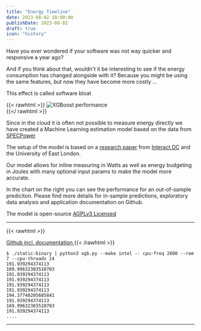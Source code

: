 ```yaml
---
title: "Energy Timeline"
date: 2023-08-02 10:00:00
publishDate: 2023-08-02
draft: true
icon: "history"
---
```



Have you ever wondered if your software was not way quicker and responsive a year ago?

And if you think about that, wouldn't it be interesting to see if the energy consumption has changed alongside with it?
Because you might be using the same features, but now they have become more costly ...

This effect is called software bloat

{{< rawhtml >}}
<img class="ui big floated right rounded bordered image" src="https://github.com/green-coding-berlin/spec-power-model/raw/main/img/hp_synergy_480_Gen10_Plus.png" alt="XGBoost performance" loading="lazy" style="margin:auto;">
<br>
{{</ rawhtml >}}




Since in the cloud it is often not possible to measure energy directly we have created a Machine Learning estimation model
based on the data from [SPECPower](https://www.spec.org/power_ssj2008/)

The setup of the model is based on a [research paper](https://interactdc.com/static/images/documents/Elsevier_Journal.pdf) from [Interact DC](https://interactdc.com/) and the University of East London.

Our model allows for inline measuring in Watts as well as energy budgeting in Joules with many optional input
params to make the model more accurate.

In the chart on the right you can see the performance for an out-of-sample prediciton. Please find more details
for in-sample predictions, exploratory data analysis and application documentation on Github.

The model is open-source [AGPLv3 Licensed](https://github.com/green-coding-berlin/green-metrics-tool/blob/main/LICENSE)

---

{{< rawhtml >}} 
    <a class="ui labeled button" href="https://github.com/green-coding-berlin/spec-power-model">
    <div class="ui button">
        <i class="code branch icon"></i>
    </div>
    <span class="ui basic label">
        Github incl. documentation
    </span>
</a>
{{< /rawhtml >}}

```
$ ./static-binary | python3 xgb.py --make intel -- cpu-freq 2600 --ram 7 --cpu-threads 24 
191.939294374113
169.99632303510703
191.939294374113
191.939294374113
191.939294374113
191.939294374113
194.37740205685841
191.939294374113
169.99632303510703
191.939294374113
....
```

---


